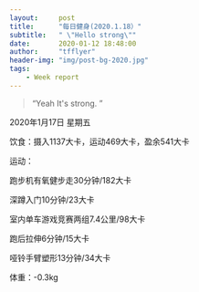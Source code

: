 ```yaml
---
layout:     post
title:      "每日健身(2020.1.18）"
subtitle:   " \"Hello strong\""
date:       2020-01-12 18:48:00
author:     "tfflyer"
header-img: "img/post-bg-2020.jpg"
tags:
    - Week report
---
```


> “Yeah It's strong. ”
>
2020年1月17日 星期五

饮食：摄入1137大卡，运动469大卡，盈余541大卡

运动：

跑步机有氧健步走30分钟/182大卡

深蹲入门10分钟/23大卡

室内单车游戏竞赛两组7.4公里/98大卡

跑后拉伸6分钟/15大卡

哑铃手臂塑形13分钟/34大卡

体重：-0.3kg
